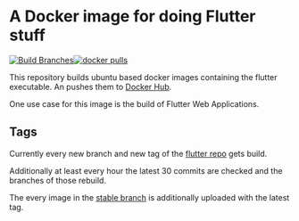 # A Docker image for doing Flutter stuff

[![Build Branches](https://github.com/fischerscode/DockerFlutter/actions/workflows/build_updates.yaml/badge.svg)](https://github.com/fischerscode/DockerFlutter/actions/workflows/build_updates.yaml)[![docker pulls](https://img.shields.io/docker/pulls/fischerscode/flutter)](https://hub.docker.com/r/fischerscode/flutter)

This repository builds ubuntu based docker images containing the flutter executable. An pushes them to [Docker Hub](https://hub.docker.com/r/fischerscode/flutter).

One use case for this image is the build of Flutter Web Applications.

## Tags
Currently every new branch and new tag of the [flutter repo](https://github.com/flutter/flutter) gets build.

Additionally at least every hour the latest 30 commits are checked and the branches of those rebuild.

The every image in the [stable branch](https://github.com/flutter/flutter/tree/stable) is additionally uploaded with the latest tag.
